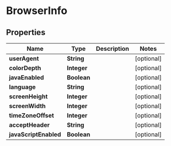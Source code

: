 

# BrowserInfo


## Properties

| Name | Type | Description | Notes |
|------------ | ------------- | ------------- | -------------|
|**userAgent** | **String** |  |  [optional] |
|**colorDepth** | **Integer** |  |  [optional] |
|**javaEnabled** | **Boolean** |  |  [optional] |
|**language** | **String** |  |  [optional] |
|**screenHeight** | **Integer** |  |  [optional] |
|**screenWidth** | **Integer** |  |  [optional] |
|**timeZoneOffset** | **Integer** |  |  [optional] |
|**acceptHeader** | **String** |  |  [optional] |
|**javaScriptEnabled** | **Boolean** |  |  [optional] |



